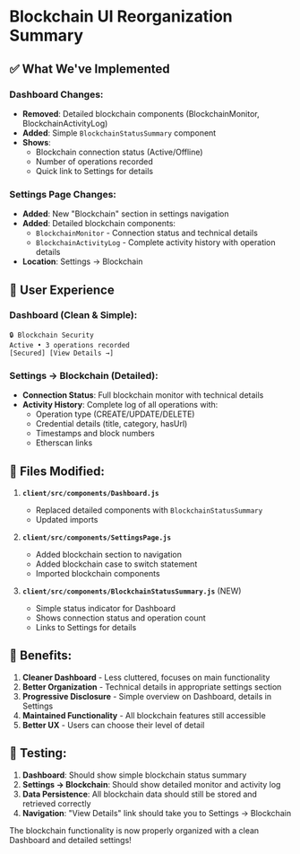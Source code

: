 # Blockchain UI Reorganization Summary

## ✅ **What We've Implemented**

### **Dashboard Changes:**
- **Removed**: Detailed blockchain components (BlockchainMonitor, BlockchainActivityLog)
- **Added**: Simple `BlockchainStatusSummary` component
- **Shows**: 
  - Blockchain connection status (Active/Offline)
  - Number of operations recorded
  - Quick link to Settings for details

### **Settings Page Changes:**
- **Added**: New "Blockchain" section in settings navigation
- **Added**: Detailed blockchain components:
  - `BlockchainMonitor` - Connection status and technical details
  - `BlockchainActivityLog` - Complete activity history with operation details
- **Location**: Settings → Blockchain

## 🎯 **User Experience**

### **Dashboard (Clean & Simple):**
```
🔒 Blockchain Security
Active • 3 operations recorded
[Secured] [View Details →]
```

### **Settings → Blockchain (Detailed):**
- **Connection Status**: Full blockchain monitor with technical details
- **Activity History**: Complete log of all operations with:
  - Operation type (CREATE/UPDATE/DELETE)
  - Credential details (title, category, hasUrl)
  - Timestamps and block numbers
  - Etherscan links

## 📁 **Files Modified:**

1. **`client/src/components/Dashboard.js`**
   - Replaced detailed components with `BlockchainStatusSummary`
   - Updated imports

2. **`client/src/components/SettingsPage.js`**
   - Added blockchain section to navigation
   - Added blockchain case to switch statement
   - Imported blockchain components

3. **`client/src/components/BlockchainStatusSummary.js`** (NEW)
   - Simple status indicator for Dashboard
   - Shows connection status and operation count
   - Links to Settings for details

## 🚀 **Benefits:**

1. **Cleaner Dashboard** - Less cluttered, focuses on main functionality
2. **Better Organization** - Technical details in appropriate settings section
3. **Progressive Disclosure** - Simple overview on Dashboard, details in Settings
4. **Maintained Functionality** - All blockchain features still accessible
5. **Better UX** - Users can choose their level of detail

## 🧪 **Testing:**

1. **Dashboard**: Should show simple blockchain status summary
2. **Settings → Blockchain**: Should show detailed monitor and activity log
3. **Data Persistence**: All blockchain data should still be stored and retrieved correctly
4. **Navigation**: "View Details" link should take you to Settings → Blockchain

The blockchain functionality is now properly organized with a clean Dashboard and detailed settings!

